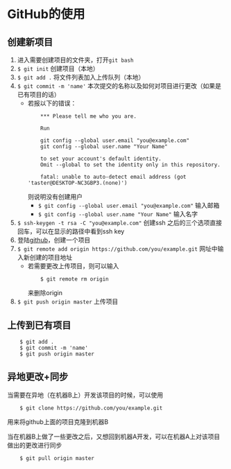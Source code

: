 # GitHub的使用

## 创建新项目

1. 进入需要创建项目的文件夹，打开`git bash`
2. `$ git init` 创建项目（本地）
3. `$ git add .` 将文件列表加入上传队列（本地）
4. `$ git commit -m 'name'` 本次提交的名称以及如何对项目进行更改（如果是已有项目的话）
    - 若报以下的错误：
        ```git
            *** Please tell me who you are.

            Run

            git config --global user.email "you@example.com"
            git config --global user.name "Your Name"

            to set your account's default identity.
            Omit --global to set the identity only in this repository.

            fatal: unable to auto-detect email address (got 'taster@DESKTOP-NC3GBP3.(none)')
        ```
        则说明没有创建用户
        - `$ git config --global user.email "you@example.com"` 输入邮箱
        - `$ git config --global user.name "Your Name"` 输入名字
5. `$ ssh-keygen -t rsa -C "you@example.com"` 创建ssh
    之后的三个选项直接回车，可以在显示的路径中看到ssh key
6. 登陆[github](https://github.com/)，创建一个项目
7. `$ git remote add origin https://github.com/you/example.git` 网址中输入新创建的项目地址
    - 若需要更改上传项目，则可以输入
        ```git
            $ git remote rm origin
        ```
        来删除origin
8. `$ git push origin master` 上传项目

## 上传到已有项目

```git
    $ git add .
    $ git commit -m 'name'
    $ git push origin master
```

## 异地更改+同步

当需要在异地（在机器B上）开发该项目的时候，可以使用

```git
    $ git clone https://github.com/you/example.git
```

用来将github上面的项目克隆到机器B

当在机器B上做了一些更改之后，又想回到机器A开发，可以在机器A上对该项目做出的更改进行同步

```git
    $ git pull origin master
```